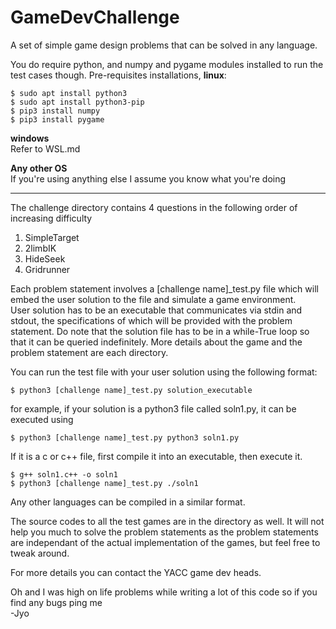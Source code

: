 # GameDevChallenge
A set of simple game design problems that can be solved in any language.

You do require python, and numpy and pygame modules installed to run the test cases though.
Pre-requisites installations, **linux**:
```
$ sudo apt install python3
$ sudo apt install python3-pip
$ pip3 install numpy
$ pip3 install pygame
```

**windows** \
Refer to WSL.md

**Any other OS** \
If you're using anything else I assume you know what you're doing 

--- 

The challenge directory contains 4 questions in the following order of increasing difficulty
1. SimpleTarget
2. 2limbIK
3. HideSeek
4. Gridrunner

Each problem statement involves a [challenge name]_test.py file which will embed the user solution to the file and simulate a game environment. \
User solution has to be an executable that communicates via stdin and stdout, the specifications of which will be provided with the problem statement. Do note that the solution file has to be in a while-True loop so that it can be queried indefinitely.
More details about the game and the problem statement are each directory.

You can run the test file with your user solution using the following format:
```
$ python3 [challenge name]_test.py solution_executable
```

for example, if your solution is a python3 file called soln1.py, it can be executed using
```
$ python3 [challenge name]_test.py python3 soln1.py
```

If it is a c or c++ file, first compile it into an executable, then execute it.
```
$ g++ soln1.c++ -o soln1
$ python3 [challenge name]_test.py ./soln1
```

Any other languages can be compiled in a similar format.

The source codes to all the test games are in the directory as well. It will not help you much to solve the problem statements as the problem statements are independant of the actual implementation of the games, but feel free to tweak around.

For more details you can contact the YACC game dev heads.

Oh and I was high on life problems while writing a lot of this code so if you find any bugs ping me \
    -Jyo

